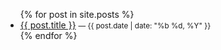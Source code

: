<ul>
  {% for post in site.posts %}
    <li><a href="{{ post.url }}">{{ post.title }}</a> <small>— {{ post.date | date: "%b %d, %Y" }}</small></li>
  {% endfor %}
</ul>
